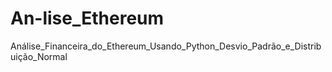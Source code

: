 # An-lise_Ethereum
Análise_Financeira_do_Ethereum_Usando_Python_Desvio_Padrão_e_Distribuição_Normal 

